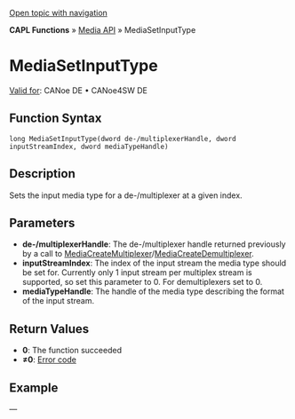 [Open topic with navigation](../../../../../CANoeDEFamily.htm#Topics/CAPLFunctions/Media/Functions/CAPLfunctionMediaSetInputType.md)

**CAPL Functions** » [Media API](../CAPLfunctionsMediaOverview.md) » MediaSetInputType

# MediaSetInputType

[Valid for](../../../Shared/FeatureAvailability.md):  CANoe DE • CANoe4SW DE

## Function Syntax

```plaintext
long MediaSetInputType(dword de-/multiplexerHandle, dword inputStreamIndex, dword mediaTypeHandle)
```

## Description

Sets the input media type for a de-/multiplexer at a given index.

## Parameters

- **de-/multiplexerHandle**: The de-/multiplexer handle returned previously by a call to [MediaCreateMultiplexer](CAPLfunctionMediaCreateMultiplexer.md)/[MediaCreateDemultiplexer](CAPLfunctionMediaCreateDemultiplexer.md).
- **inputStreamIndex**: The index of the input stream the media type should be set for. Currently only 1 input stream per multiplex stream is supported, so set this parameter to 0. For demultiplexers set to 0.
- **mediaTypeHandle**: The handle of the media type describing the format of the input stream.

## Return Values

- **0**: The function succeeded
- **≠0**: [Error code](../CAPLfunctionsMediaErrorCodes.md)

## Example

—